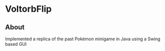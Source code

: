 # VoltorbFlip
## About
Implemented a replica of the past Pokémon minigame in Java using a Swing based GUI
